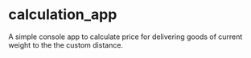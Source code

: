 # calculation_app

A simple console app to calculate price for delivering goods of current weight to the the custom distance.
